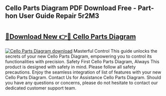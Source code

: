 ## Cello Parts Diagram PDF Download Free - Part-hon User Guide Repair 5r2M3

# <h2><a href="http://dftwq33.blite.top/?on=Cello+Parts+Diagram">🔗Download New 👉🔴 Cello Parts Diagram</a></h2>

[![Cello Parts Diagram download](https://i.imgur.com/lujVjoI.png)](http://dftwq33.blite.top/?on=Cello+Parts+Diagram)
Masterful Control This guide unlocks the secrets of your new Cello Parts Diagram, empowering you to control its functionalities with precision. Safety First Cello Parts Diagram, Always This product is designed with safety in mind. Please follow all safety precautions. Enjoy the seamless integration of list of features with your new Cello Parts Diagram. Contact Us for Assistance Cello Parts Diagram. Should you have any questions or concerns, please do not hesitate to contact our dedicated customer support team.
